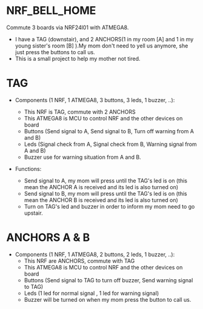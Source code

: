 # NRF_BELL_HOME
Commute 3 boards via NRF24l01 with ATMEGA8.

- I have a TAG (downstair), and 2 ANCHORS(1 in my room [A] and 1 in my young sister's room [B] ).My mom don't need to yell us anymore, she just press the buttons to call us.
- This is a small project to help my mother not tired.  
  
# TAG 
  - Components (1 NRF, 1 ATMEGA8, 3 buttons, 3 leds, 1 buzzer, ..): 
    + This NRF is TAG, commute with 2 ANCHORS
    + This ATMEGA8 is MCU to control NRF and the other devices on board
    + Buttons (Send signal to A, Send signal to B, Turn off warning from A and B)
    + Leds  (Signal check from A, Signal check from B, Warning signal from A and B)
    + Buzzer use for warning situation from A and B.
    
  - Functions:
    + Send signal to A, my mom will press until the TAG's led is on (this mean the ANCHOR A is received and its led is also turned on)
    + Send signal to B, my mom will press until the TAG's led is on (this mean the ANCHOR B is received and its led is also turned on)
    + Turn on TAG's led and buzzer in order to inform my mom need to go upstair.

# ANCHORS A & B 
  - Components (1 NRF, 1 ATMEGA8, 2 buttons, 2 leds, 1 buzzer, ..): 
    + This NRF are ANCHORS, commute with TAG
    + This ATMEGA8 is MCU to control NRF and the other devices on board
    + Buttons (Send signal to TAG to turn off buzzer, Send warning signal to TAG)
    + Leds  (1 led for normal signal , 1 led for warning signal)
    + Buzzer will be turned on when my mom press the button to call us.

